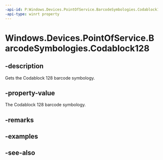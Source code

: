 ----api-id: P:Windows.Devices.PointOfService.BarcodeSymbologies.Codablock128
-api-type: winrt property
---<!-- Property syntaxpublic uint Codablock128 { get; }--># Windows.Devices.PointOfService.BarcodeSymbologies.Codablock128## -descriptionGets the Codablock 128 barcode symbology.## -property-valueThe Codablock 128 barcode symbology.## -remarks## -examples## -see-also